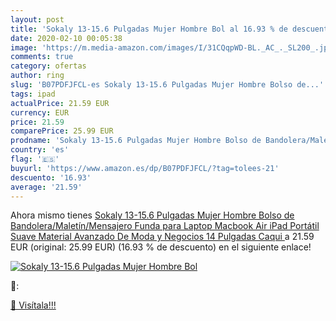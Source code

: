 ```yaml
---
layout: post
title: 'Sokaly 13-15.6 Pulgadas Mujer Hombre Bol al 16.93 % de descuento'
date: 2020-02-10 00:05:38
image: 'https://m.media-amazon.com/images/I/31CQqpWD-BL._AC_._SL200_.jpg'
comments: true
category: ofertas
author: ring
slug: 'B07PDFJFCL-es Sokaly 13-15.6 Pulgadas Mujer Hombre Bolso de...'
tags: ipad
actualPrice: 21.59 EUR
currency: EUR
price: 21.59
comparePrice: 25.99 EUR
prodname: 'Sokaly 13-15.6 Pulgadas Mujer Hombre Bolso de Bandolera/Maletín/Mensajero Funda para Laptop Macbook Air iPad Portátil Suave Material Avanzado De Moda y Negocios  14 Pulgadas  Caqui '
country: 'es'
flag: '🇪🇸'
buyurl: 'https://www.amazon.es/dp/B07PDFJFCL/?tag=tolees-21'
descuento: '16.93'
average: '21.59'
---
```


Ahora mismo tienes [Sokaly 13-15.6 Pulgadas Mujer Hombre Bolso de Bandolera/Maletín/Mensajero Funda para Laptop Macbook Air iPad Portátil Suave Material Avanzado De Moda y Negocios  14 Pulgadas  Caqui ](https://www.amazon.es/dp/B07PDFJFCL/?tag=tolees-21) a 21.59 EUR (original: 25.99 EUR) (16.93 %  de descuento) en el siguiente enlace!

[![Sokaly 13-15.6 Pulgadas Mujer Hombre Bol](https://m.media-amazon.com/images/I/31CQqpWD-BL._AC_._SL200_.jpg)](https://www.amazon.es/dp/B07PDFJFCL/?tag=tolees-21)

🔎:


[🛒 Visítala!!!](https://www.amazon.es/dp/B07PDFJFCL/?tag=tolees-21)
